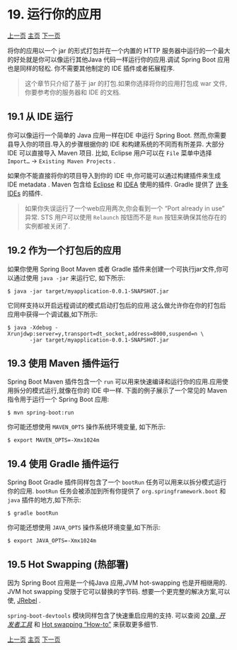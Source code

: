 # 19. 运行你的应用



[上一页](https://github.com/LeonChen1024/Spring-Reference-Doc-Translation/blob/master/Spring-Boot/Part-III-Using-Spring-Boot/17-Spring-Beans-and-Dependency-Injection.md)                                											[主页](https://github.com/LeonChen1024/Spring-Reference-Doc-Translation/tree/master/Spring-Boot)																				[下一页](https://github.com/LeonChen1024/Spring-Reference-Doc-Translation/blob/master/Spring-Boot/Part-III-Using-Spring-Boot/19-Running-Your-Application.md)     



将你的应用以一个 jar 的形式打包并在一个内置的 HTTP 服务器中运行的一个最大的好处就是你可以像运行其他Java 代码一样运行你的应用.调试 Spring Boot 应用也是同样的轻松. 你不需要其他制定的 IDE 插件或者拓展程序.



> 这个章节只介绍了基于 jar 的打包.如果你选择将你的应用打包成 war 文件,你要参考你的服务器和 IDE 的文档.

## 19.1 从 IDE 运行

你可以像运行一个简单的 Java 应用一样在IDE 中运行 Spring Boot. 然而,你需要县导入你的项目.导入的步骤根据你的 IDE 和构建系统的不同而有所差异. 大部分 IDE 可以直接导入 Maven 项目. 比如, Eclipse 用户可以在 `File` 菜单中选择 `Import…` → `Existing Maven Projects` .

如果你不能直接将你的项目导入到你的 IDE 中,你可能可以通过构建插件来生成 IDE  metadata . Maven 包含给 [Eclipse](https://maven.apache.org/plugins/maven-eclipse-plugin/) 和 [IDEA](https://maven.apache.org/plugins/maven-idea-plugin/) 使用的插件. Gradle 提供了 [许多 IDEs](https://docs.gradle.org/4.2.1/userguide/userguide.html) 的插件.

> 如果你失误运行了一个web应用两次,你会看到一个 “Port already in use”  异常. STS 用户可以使用 `Relaunch` 按钮而不是 `Run` 按钮来确保其他存在的实例都被关闭了. 

## 19.2 作为一个打包后的应用

如果你使用 Spring Boot Maven 或者 Gradle 插件来创建一个可执行jar文件,你可以通过使用 `java -jar` 来运行它, 如下所示:

```shell
$ java -jar target/myapplication-0.0.1-SNAPSHOT.jar
```

它同样支持以开启远程调试的模式启动打包后的应用.这么做允许你在你的打包后应用中获得一个调试器,如下所示:

```shell
$ java -Xdebug -Xrunjdwp:server=y,transport=dt_socket,address=8000,suspend=n \
       -jar target/myapplication-0.0.1-SNAPSHOT.jar
```



## 19.3 使用 Maven 插件运行

Spring Boot Maven 插件包含一个 `run`  可以用来快速编译和运行你的应用.应用使用拆分的模式运行,就像在你的 IDE 中一样. 下面的例子展示了一个常见的 Maven 指令用于运行一个 Spring Boot 应用:

```shell
$ mvn spring-boot:run
```

你可能还想使用 `MAVEN_OPTS`  操作系统环境变量, 如下所示:

```shell
$ export MAVEN_OPTS=-Xmx1024m
```

## 19.4 使用 Gradle 插件运行

 Spring Boot Gradle 插件同样包含了一个 `bootRun`  任务可以用来以拆分模式运行你的应用.  `bootRun` 任务会被添加到所有你提供了 `org.springframework.boot` 和 `java` 插件的地方,如下所示: 

```shell
$ gradle bootRun
```

你可能还想使用 `JAVA_OPTS` 操作系统环境变量,如下所示:

```shell
$ export JAVA_OPTS=-Xmx1024m
```

## 19.5 Hot Swapping (热部署)

因为 Spring Boot 应用是一个纯Java 应用,JVM hot-swapping 也是开相继用的. JVM hot swapping 受限于它可以替换的字节码. 想要一个更完整的解决方案,可以使, [JRebel](https://zeroturnaround.com/software/jrebel/) .

 `spring-boot-devtools` 模块同样包含了快速重启应用的支持. 可以查阅 [ 20章, *开发者工具*](https://docs.spring.io/spring-boot/docs/2.1.6.RELEASE/reference/html/using-boot-devtools.html) 和 [Hot swapping “How-to”](https://docs.spring.io/spring-boot/docs/2.1.6.RELEASE/reference/html/howto-hotswapping.html) 来获取更多细节.







[上一页](https://github.com/LeonChen1024/Spring-Reference-Doc-Translation/blob/master/Spring-Boot/Part-III-Using-Spring-Boot/18-Using-the-SpringBootApplication-Annotation.md)                                											[主页](https://github.com/LeonChen1024/Spring-Reference-Doc-Translation/tree/master/Spring-Boot)																				[下一页](https://github.com/LeonChen1024/Spring-Reference-Doc-Translation/blob/master/Spring-Boot/Part-III-Using-Spring-Boot/20-Developer-Tools.md)     











